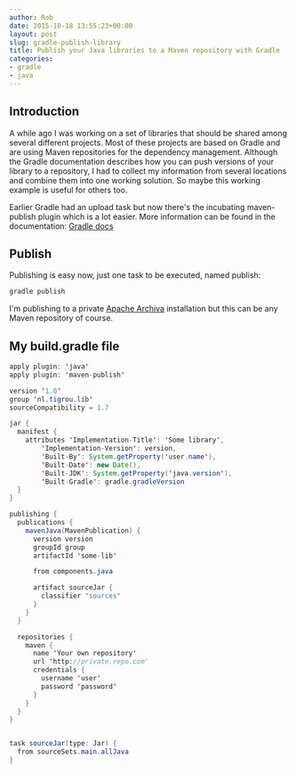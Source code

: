 ```yaml
---
author: Rob
date: 2015-10-18 13:55:23+00:00
layout: post
slug: gradle-publish-library
title: Publish your Java libraries to a Maven repository with Gradle
categories:
- gradle
- java
---
```


## Introduction
A while ago I was working on a set of libraries that should be shared among several different projects. Most of these projects are based on Gradle and are using Maven repositories for the dependency management. Although the Gradle documentation describes how you can push versions of your library to a repository, I had to collect my information from several locations and combine them into one working solution. So maybe this working example is useful for others too.

Earlier Gradle had an upload task but now there's the incubating maven-publish plugin which is a lot easier. More information can be found in the documentation: [Gradle docs](https://docs.gradle.org/current/userguide/publishing_maven.html)

## Publish
Publishing is easy now, just one task to be executed, named publish:
``` bash
gradle publish
```

I'm publishing to a private [Apache Archiva](https://archiva.apache.org) installation but this can be any Maven repository of course.

## My build.gradle file
``` java
apply plugin: 'java'
apply plugin: 'maven-publish'

version '1.0'
group 'nl.tigrou.lib'
sourceCompatibility = 1.7

jar {
  manifest {
    attributes 'Implementation-Title': 'Some library',
        'Implementation-Version': version,
        'Built-By': System.getProperty('user.name'),
        'Built-Date': new Date(),
        'Built-JDK': System.getProperty('java.version'),
        'Built-Gradle': gradle.gradleVersion
  }
}

publishing {
  publications {
    mavenJava(MavenPublication) {
      version version
      groupId group
      artifactId 'some-lib'

      from components.java

      artifact sourceJar {
        classifier "sources"
      }
    }
  }

  repositories {
    maven {
      name 'Your own repository'
      url 'http://private.repo.com'
      credentials {
        username 'user'
        password 'password'
      }
    }
  }
}


task sourceJar(type: Jar) {
  from sourceSets.main.allJava
}
```
